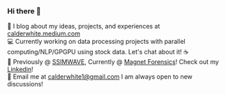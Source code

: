 ### Hi there 👋

:book: I blog about my ideas, projects, and experiences at [calderwhite.medium.com](https://calderwhite.medium.com)    
:computer: Currently working on data processing projects with parallel computing/NLP/GPGPU using stock data. Let's chat about it! :coffee:    
:office: Previously @ [SSIMWAVE](https://ssimwave.com), Currently @ [Magnet Forensics](https://www.magnetforensics.com/)! Check out my [Linkedin](https://www.linkedin.com/in/calderwhite/)!    
:incoming_envelope: Email me at [calderwhite1@gmail.com](mailto:calderwhite1@gmail.com) I am always open to new discussions!
